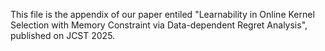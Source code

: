 This file is the appendix of our paper entiled "Learnability in Online Kernel Selection with Memory Constraint via
Data-dependent Regret Analysis", published on JCST 2025.

